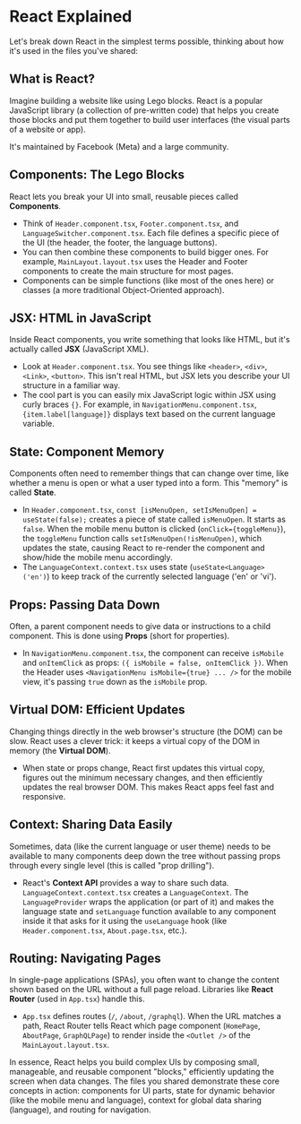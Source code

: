 # React Explained

Let's break down React in the simplest terms possible, thinking about how it's used in the files you've shared:

## What is React?

Imagine building a website like using Lego blocks. React is a popular JavaScript library (a collection of pre-written code) that helps you create those blocks and put them together to build user interfaces (the visual parts of a website or app).

It's maintained by Facebook (Meta) and a large community.

## Components: The Lego Blocks

React lets you break your UI into small, reusable pieces called **Components**.

- Think of `Header.component.tsx`, `Footer.component.tsx`, and `LanguageSwitcher.component.tsx`. Each file defines a specific piece of the UI (the header, the footer, the language buttons).
- You can then combine these components to build bigger ones. For example, `MainLayout.layout.tsx` uses the Header and Footer components to create the main structure for most pages.
- Components can be simple functions (like most of the ones here) or classes (a more traditional Object-Oriented approach).

## JSX: HTML in JavaScript

Inside React components, you write something that looks like HTML, but it's actually called **JSX** (JavaScript XML).

- Look at `Header.component.tsx`. You see things like `<header>`, `<div>`, `<Link>`, `<button>`. This isn't real HTML, but JSX lets you describe your UI structure in a familiar way.
- The cool part is you can easily mix JavaScript logic within JSX using curly braces `{}`. For example, in `NavigationMenu.component.tsx`, `{item.label[language]}` displays text based on the current language variable.

## State: Component Memory

Components often need to remember things that can change over time, like whether a menu is open or what a user typed into a form. This "memory" is called **State**.

- In `Header.component.tsx`, `const [isMenuOpen, setIsMenuOpen] = useState(false);` creates a piece of state called `isMenuOpen`. It starts as `false`. When the mobile menu button is clicked (`onClick={toggleMenu}`), the `toggleMenu` function calls `setIsMenuOpen(!isMenuOpen)`, which updates the state, causing React to re-render the component and show/hide the mobile menu accordingly.
- The `LanguageContext.context.tsx` uses state (`useState<Language>('en')`) to keep track of the currently selected language ('en' or 'vi').

## Props: Passing Data Down

Often, a parent component needs to give data or instructions to a child component. This is done using **Props** (short for properties).

- In `NavigationMenu.component.tsx`, the component can receive `isMobile` and `onItemClick` as props: `({ isMobile = false, onItemClick })`. When the Header uses `<NavigationMenu isMobile={true} ... />` for the mobile view, it's passing `true` down as the `isMobile` prop.

## Virtual DOM: Efficient Updates

Changing things directly in the web browser's structure (the DOM) can be slow. React uses a clever trick: it keeps a virtual copy of the DOM in memory (the **Virtual DOM**).

- When state or props change, React first updates this virtual copy, figures out the minimum necessary changes, and then efficiently updates the real browser DOM. This makes React apps feel fast and responsive.

## Context: Sharing Data Easily

Sometimes, data (like the current language or user theme) needs to be available to many components deep down the tree without passing props through every single level (this is called "prop drilling").

- React's **Context API** provides a way to share such data. `LanguageContext.context.tsx` creates a `LanguageContext`. The `LanguageProvider` wraps the application (or part of it) and makes the language state and `setLanguage` function available to any component inside it that asks for it using the `useLanguage` hook (like `Header.component.tsx`, `About.page.tsx`, etc.).

## Routing: Navigating Pages

In single-page applications (SPAs), you often want to change the content shown based on the URL without a full page reload. Libraries like **React Router** (used in `App.tsx`) handle this.

- `App.tsx` defines routes (`/`, `/about`, `/graphql`). When the URL matches a path, React Router tells React which page component (`HomePage`, `AboutPage`, `GraphQLPage`) to render inside the `<Outlet />` of the `MainLayout.layout.tsx`.

In essence, React helps you build complex UIs by composing small, manageable, and reusable component "blocks," efficiently updating the screen when data changes. The files you shared demonstrate these core concepts in action: components for UI parts, state for dynamic behavior (like the mobile menu and language), context for global data sharing (language), and routing for navigation.